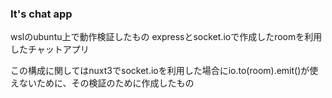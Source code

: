 ### It's chat app
wslのubuntu上で動作検証したもの
expressとsocket.ioで作成したroomを利用したチャットアプリ

この構成に関してはnuxt3でsocket.ioを利用した場合にio.to(room).emit()が使えないために、その検証のために作成したもの
